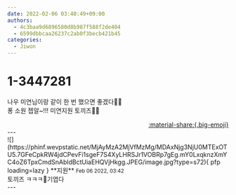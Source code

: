 ```yaml
---
date: 2022-02-06 03:40:49+09:00
authors:
  - 4c3baa9d6896580d8b987f588f2de404
  - 6599dbbcaa26237c2ab0f3becb421b45
categories:
  - Jiwon
---
```


# 1-3447281

<div class="post-container" markdown="1">
<div class="content-container md-sidebar__scrollwrap" markdown="1">

나우 미연님이랑 같이 한 번 했으면 좋겠다🥺🥺<br>퐁 소원 젭알~!!! 미연지원 토끼즈🐰🐰

</div>
</div>

<div style="text-align: right;" markdown="1">
<a href="https://weverse.io/fromis9/fanpost/1-3447281" style="text-align: right;">:material-share:{.big-emoji}</a>
</div>
---

<div class="comments-container md-sidebar__scrollwrap" markdown="1">
<div class="comment" markdown="1">
<div class='id-container' markdown="1">
![](https://phinf.wevpstatic.net/MjAyMzA2MjVfMzMg/MDAxNjg3NjU0MTExOTU5.7GFeCpkRW4jdCPevFi1sgeF7S4XyLHRSJr1VOBRp7gEg.mY0LxqknzXmYC4oZ6TpxCmdSnAbldBctUiaEHQVjHkgg.JPEG/image.jpg?type=s72){ pfp loading=lazy }
**<span class="artist">지원</span>** <small>Feb 06 2022, 03:42</small><br>
</div>
<div class='comment-body' markdown="1">
토끼즈 ㅋㅋㅋ🙈기엽다
</div>
</div>
</div>
---
